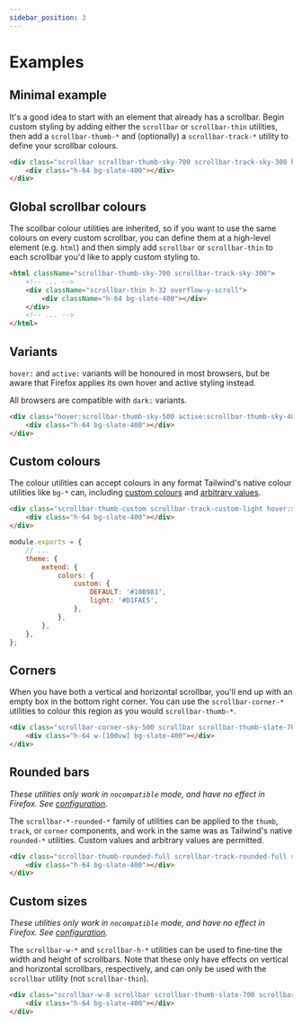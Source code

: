 ```yaml
---
sidebar_position: 3
---
```


# Examples

## Minimal example

It's a good idea to start with an element that already has a scrollbar. Begin custom styling by adding either the `scrollbar` or `scrollbar-thin` utilities, then add a `scrollbar-thumb-*` and (optionally) a `scrollbar-track-*` utility to define your scrollbar colours.

<div className="scrollbar scrollbar-thumb-sky-700 scrollbar-track-sky-300 h-32 overflow-y-scroll hover:scrollbar-thumb-sky-700 active:scrollbar-thumb-sky-700">
    <div className="h-64 bg-slate-400"></div>
</div>

```html
<div class="scrollbar scrollbar-thumb-sky-700 scrollbar-track-sky-300 h-32 overflow-y-scroll">
    <div class="h-64 bg-slate-400"></div>
</div>
```

## Global scrollbar colours

The scollbar colour utilities are inherited, so if you want to use the same colours on every custom scrollbar, you can define them at a high-level element (e.g. `html`) and then simply add `scrollbar` or `scrollbar-thin` to each scrollbar you'd like to apply custom styling to.

<div className="scrollbar-thumb-sky-700 scrollbar-track-sky-300 hover:scrollbar-thumb-sky-700 active:scrollbar-thumb-sky-700">
    <div className="scrollbar-thin h-32 overflow-y-scroll">
        <div className="h-64 bg-slate-400"></div>
    </div>
</div>

```html
<html className="scrollbar-thumb-sky-700 scrollbar-track-sky-300">
    <!-- ... -->
    <div className="scrollbar-thin h-32 overflow-y-scroll">
        <div className="h-64 bg-slate-400"></div>
    </div>
    <!-- ... -->
</html>
```

## Variants

`hover:` and `active:` variants will be honoured in most browsers, but be aware that Firefox applies its own hover and active styling instead.

All browsers are compatible with `dark:` variants.

<div className="hover:scrollbar-thumb-sky-500 active:scrollbar-thumb-sky-400 h-32 scrollbar scrollbar-thumb-slate-700 scrollbar-track-slate-300 overflow-y-scroll">
    <div className="h-64 bg-slate-400"></div>
</div>

```html
<div class="hover:scrollbar-thumb-sky-500 active:scrollbar-thumb-sky-400 h-32 scrollbar scrollbar-thumb-slate-700 scrollbar-track-slate-300 overflow-y-scroll">
    <div class="h-64 bg-slate-400"></div>
</div>
```

## Custom colours

The colour utilities can accept colours in any format Tailwind's native colour utilities like `bg-*` can, including [custom colours](https://tailwindcss.com/docs/customizing-colors#adding-additional-colors) and [arbitrary values](https://tailwindcss.com/docs/customizing-colors#arbitrary-values).

<div className="scrollbar-thumb-custom scrollbar-track-custom-light hover:scrollbar-thumb-[#059669] active:scrollbar-thumb-emerald-500/50 scrollbar h-32 overflow-y-scroll">
    <div className="h-64 bg-slate-400"></div>
</div>

```html
<div class="scrollbar-thumb-custom scrollbar-track-custom-light hover:scrollbar-thumb-[#059669] active:scrollbar-thumb-emerald-500/50 scrollbar h-32 overflow-y-scroll">
    <div class="h-64 bg-slate-400"></div>
</div>
```

```javascript title="tailwind.config.js"
module.exports = {
    // ...
    theme: {
        extend: {
            colors: {
                custom: {
                    DEFAULT: '#10B981',
                    light: '#D1FAE5',
                },
            },
        },
    },
};
```

## Corners

When you have both a vertical and horizontal scrollbar, you'll end up with an empty box in the bottom right corner. You can use the `scrollbar-corner-*` utilities to colour this region as you would `scrollbar-thumb-*`.

<div className="scrollbar-corner-sky-500 scrollbar scrollbar-thumb-slate-700 scrollbar-track-slate-300 h-32 overflow-scroll hover:scrollbar-thumb-slate-700 active:scrollbar-thumb-slate-700">
    <div className="h-64 w-[100vw] bg-slate-400"></div>
</div>

```html
<div class="scrollbar-corner-sky-500 scrollbar scrollbar-thumb-slate-700 scrollbar-track-slate-300 h-32 overflow-scroll">
    <div class="h-64 w-[100vw] bg-slate-400"></div>
</div>
```

## Rounded bars

*These utilities only work in `nocompatible` mode, and have no effect in Firefox. See [configuration](/getting-started#configuration).*

The `scrollbar-*-rounded-*` family of utilities can be applied to the `thumb`, `track`, or `corner` components, and work in the same was as Tailwind's native `rounded-*` utilities. Custom values and arbitrary values are permitted.

<div className="scrollbar-thumb-rounded-full scrollbar-track-rounded-full scrollbar scrollbar-thumb-slate-700 scrollbar-track-slate-300 h-32 overflow-y-scroll hover:scrollbar-thumb-slate-700 active:scrollbar-thumb-slate-700">
    <div className="h-64 bg-slate-400"></div>
</div>

```html
<div class="scrollbar-thumb-rounded-full scrollbar-track-rounded-full scrollbar scrollbar-thumb-slate-700 scrollbar-track-slate-300 h-32 overflow-y-scroll">
    <div class="h-64 bg-slate-400"></div>
</div>
```

## Custom sizes

*These utilities only work in `nocompatible` mode, and have no effect in Firefox. See [configuration](/getting-started#configuration).*

The `scrollbar-w-*` and `scrollbar-h-*` utilities can be used to fine-tine the width and height of scrollbars. Note that these only have effects on vertical and horizontal scrollbars, respectively, and can only be used with the `scrollbar` utility (not `scrollbar-thin`).

<div className="scrollbar-w-8 scrollbar scrollbar-thumb-slate-700 scrollbar-track-slate-300 h-32 overflow-y-scroll hover:scrollbar-thumb-slate-700 active:scrollbar-thumb-slate-700">
    <div className="h-64 bg-slate-400"></div>
</div>

```html
<div class="scrollbar-w-8 scrollbar scrollbar-thumb-slate-700 scrollbar-track-slate-300 h-32 overflow-y-scroll">
    <div class="h-64 bg-slate-400"></div>
</div>
```
